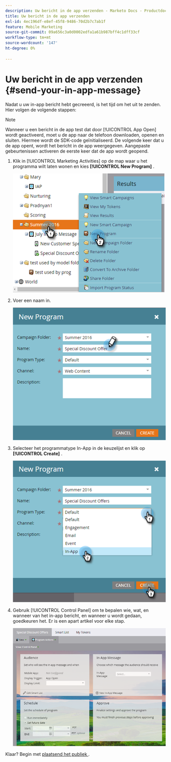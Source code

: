 ```yaml
---
description: Uw bericht in de app verzenden - Marketo Docs - Productdocumentatie
title: Uw bericht in de app verzenden
exl-id: 4ec196df-e8ef-45f8-9486-70d2b7c7ab1f
feature: Mobile Marketing
source-git-commit: 09a656c3a0d0002edfa1a61b987bff4c1dff33cf
workflow-type: tm+mt
source-wordcount: '147'
ht-degree: 0%

---
```


# Uw bericht in de app verzenden {#send-your-in-app-message}

Nadat u uw in-app bericht hebt gecreeerd, is het tijd om het uit te zenden. Hier volgen de volgende stappen:

>[!NOTE]
>
>Wanneer u een bericht in de app test dat door [!UICONTROL App Open] wordt geactiveerd, moet u de app naar de telefoon downloaden, openen en sluiten. Hiermee wordt de SDK-code geïnitialiseerd. De volgende keer dat u de app opent, wordt het bericht in de app weergegeven. Aangepaste gebeurtenissen activeren de eerste keer dat de app wordt geopend.

1. Klik in [!UICONTROL Marketing Activities] op de map waar u het programma wilt laten wonen en kies **[!UICONTROL New Program]** .

   ![ Beeld Één ](/help/marketo/product-docs/mobile-marketing/in-app-messages/sending-your-in-app-message/assets/send-your-in-app-message-1.png)

1. Voer een naam in.

   ![ Beeld Twee ](/help/marketo/product-docs/mobile-marketing/in-app-messages/sending-your-in-app-message/assets/send-your-in-app-message-2.png)

1. Selecteer het programmatype In-App in de keuzelijst en klik op **[!UICONTROL Create]** .

   ![ Beeld Drie ](/help/marketo/product-docs/mobile-marketing/in-app-messages/sending-your-in-app-message/assets/send-your-in-app-message-3.png)

1. Gebruik [!UICONTROL Control Panel] om te bepalen wie, wat, en wanneer van het in-app bericht, en wanneer u wordt gedaan, goedkeuren het. Er is een apart artikel voor elke stap.

   ![ Beeld Vier ](/help/marketo/product-docs/mobile-marketing/in-app-messages/sending-your-in-app-message/assets/send-your-in-app-message-4.png)

Klaar? Begin met [ plaatsend het publiek ](/help/marketo/product-docs/mobile-marketing/in-app-messages/sending-your-in-app-message/set-your-in-app-message-audience.md).
